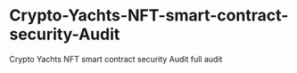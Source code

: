 # Crypto-Yachts-NFT-smart-contract-security-Audit
Crypto Yachts NFT smart contract security Audit full audit
